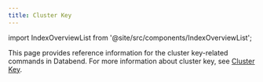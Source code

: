 ```yaml
---
title: Cluster Key
---
```

import IndexOverviewList from '@site/src/components/IndexOverviewList';

This page provides reference information for the cluster key-related commands in Databend. For more information about cluster key, see [Cluster Key](/guides/performance/cluster-key).

<IndexOverviewList />